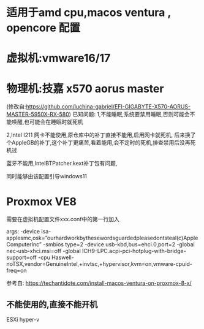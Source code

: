 # 适用于amd cpu,macos ventura , opencore 配置

# 虚拟机:vmware16/17

# 物理机:技嘉 x570 aorus master
(修改自:https://github.com/luchina-gabriel/EFI-GIGABYTE-X570-AORUS-MASTER-5950X-RX-580)
已知问题:
1,不能睡眠,系统要禁用睡眠,否则可能会不能唤醒,也可能会在睡眠时就死机

2,Intel I211 网卡不能使用,原仓库中的补丁直接不能用,启用网卡就死机,
  后来换了个AppleGB的补丁,这个补丁更痛苦,看着能用,会不定时的死机,排查禁用后没再死机过

蓝牙不能用,IntelBTPatcher.kext补丁包有问题,

同时能够由该配置引导windows11

# Proxmox VE8
需要在虚拟机配置文件xxx.conf中的第一行加入

args: -device isa-applesmc,osk=”ourhardworkbythesewordsguardedpleasedontsteal(c)AppleComputerInc” -smbios type=2 -device usb-kbd,bus=ehci.0,port=2 -global nec-usb-xhci.msi=off -global ICH9-LPC.acpi-pci-hotplug-with-bridge-support=off -cpu Haswell-noTSX,vendor=GenuineIntel,+invtsc,+hypervisor,kvm=on,vmware-cpuid-freq=on

参考自: https://techantidote.com/install-macos-ventura-on-proxmox-8-x/


不能使用的,直接不能开机
-------------------------------
ESXi
hyper-v
